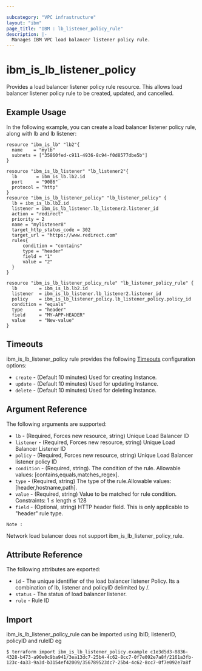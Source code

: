 ```yaml
---

subcategory: "VPC infrastructure"
layout: "ibm"
page_title: "IBM : lb_listener_policy_rule"
description: |-
  Manages IBM VPC load balancer listener policy rule.
---
```


# ibm\_is_lb_listener_policy

Provides a load balancer listener policy rule resource. This allows load balancer listener policy rule to be created, updated, and cancelled.

## Example Usage

In the following example, you can create a load balancer listener policy rule, along with lb and lb listener:

```hcl
resource "ibm_is_lb" "lb2"{
  name    = "mylb"
  subnets = ["35860fed-c911-4936-8c94-f0d8577dbe5b"]
}

resource "ibm_is_lb_listener" "lb_listener2"{
  lb       = ibm_is_lb.lb2.id
  port     = "9086"
  protocol = "http"
}
resource "ibm_is_lb_listener_policy" "lb_listener_policy" {
  lb = ibm_is_lb.lb2.id
  listener = ibm_is_lb_listener.lb_listener2.listener_id
  action = "redirect"
  priority = 2
  name = "mylistener8"
  target_http_status_code = 302
  target_url = "https://www.redirect.com"
  rules{
      condition = "contains"
      type = "header"
      field = "1"
      value = "2"
  }
}

resource "ibm_is_lb_listener_policy_rule" "lb_listener_policy_rule" {
  lb        = ibm_is_lb.lb2.id
  listener  = ibm_is_lb_listener.lb_listener2.listener_id
  policy    = ibm_is_lb_listener_policy.lb_listener_policy.policy_id
  condition = "equals"
  type      = "header"
  field     = "MY-APP-HEADER"
  value     = "New-value"
}
```
## Timeouts

ibm_is_lb_listener_policy rule provides the following [Timeouts](https://www.terraform.io/docs/configuration/resources.html#timeouts) configuration options:

* `create` - (Default 10 minutes) Used for creating Instance.
* `update` - (Default 10 minutes) Used for updating Instance.
* `delete` - (Default 10 minutes) Used for deleting Instance.


## Argument Reference

The following arguments are supported:

* `lb` - (Required, Forces new resource, string) Unique Load Balancer ID
* `listener` - (Required, Forces new resource, string) Unique Load Balancer Listener ID
* `policy` - (Required, Forces new resource, string) Unique Load Balancer listener policy ID
* `condition` - (Required, string). The condition of the rule. Allowable values: [contains,equals,matches_regex].
* `type` - (Required, string) The type of the rule.Allowable values: [header,hostname,path].
* `value` - (Required, string) Value to be matched for rule condition. Constraints: 1 ≤ length ≤ 128
* `field` - (Optional, string) HTTP header field. This is only applicable to "header" rule type. 


`Note :`

Network load balancer does not support ibm_is_lb_listener_policy_rule.

## Attribute Reference

The following attributes are exported:

* `id` - The unique identifier of the load balancer listener Policy. Its a combination of lb, listener and policyID delimited by /.
* `status` - The status of load balancer listener.
* `rule` - Rule ID

## Import

ibm_is_lb_listener_policy_rule can be imported using lbID, listenerID, policyID and ruleID eg

```
$ terraform import ibm_is_lb_listener_policy.example c1e3d5d3-8836-4328-b473-a90e0c9ba941/3ea13dc7-25b4-4c62-8cc7-0f7e092e7a8f/2161a3fb-123c-4a33-9a3d-b3154ef42009/356789523dc7-25b4-4c62-8cc7-0f7e092e7a8f
```
